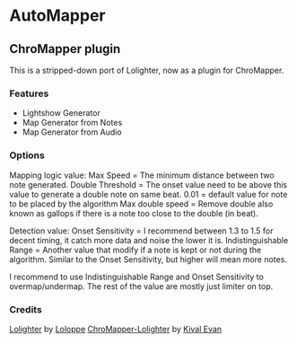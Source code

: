 # AutoMapper

## ChroMapper plugin

This is a stripped-down port of Lolighter, now as a plugin for ChroMapper.

### Features

-   Lightshow Generator
-   Map Generator from Notes
-   Map Generator from Audio

### Options

Mapping logic value:
Max Speed = The minimum distance between two note generated.
Double Threshold = The onset value need to be above this value to generate a double note on same beat.
0.01 = default value for note to be placed by the algorithm
Max double speed = Remove double also known as gallops if there is a note too close to the double (in beat).

Detection value:
Onset Sensitivity = I recommend between 1.3 to 1.5 for decent timing, it catch more data and noise the lower it is.
Indistinguishable Range = Another value that modify if a note is kept or not during the algorithm. Similar to the Onset Sensitivity, but higher will mean more notes.

I recommend to use Indistinguishable Range and Onset Sensitivity to overmap/undermap. The rest of the value are mostly just limiter on top.

### Credits

[Lolighter](https://github.com/Loloppe/Lolighter) by [Loloppe](https://github.com/Loloppe)
[ChroMapper-Lolighter](https://github.com/KivalEvan/ChroMapper-Lolighter) by [Kival Evan](https://github.com/KivalEvan/)
